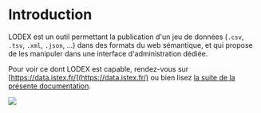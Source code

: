 # Introduction

LODEX est un outil permettant la publication d'un jeu de données \(`.csv`, `.tsv`, `.xml`, `.json`, ...\) dans des formats du web sémantique, et qui propose de les manipuler dans une interface d'administration dédiée.

Pour voir ce dont LODEX est capable, rendez-vous sur [https://data.istex.fr/](https://data.istex.fr/) ou bien lisez [la suite de la présente documentation](//Installation/README.md).

![](https://camo.githubusercontent.com/a06c4e0ddb2d326a96390d57cb34fc0102f91605/68747470733a2f2f646f63732e676f6f676c652e636f6d2f64726177696e67732f642f652f32504143582d31765141387a65326b746b524c585a4239734e576b667430635570665f6a4f4a62546651413741747a76777352667377424375695777457349336b76487a417a6d5a4e687a34437863655051303263412f7075623f773d39303426683d353831)

